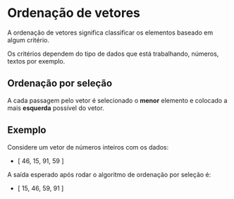 # Ordenação de vetores

A ordenação de vetores significa classificar os elementos baseado em algum critério.

Os critérios dependem do tipo de dados que está trabalhando, números, textos por exemplo.


## Ordenação por seleção

A cada passagem pelo vetor é selecionado o **menor** elemento e colocado a mais **esquerda** possível do vetor.

## Exemplo

Considere um vetor de números inteiros com os dados: 
- [ 46, 15, 91, 59 ]

A saída esperado após rodar o algoritmo de ordenação por seleção é:
- [ 15, 46, 59, 91 ]

